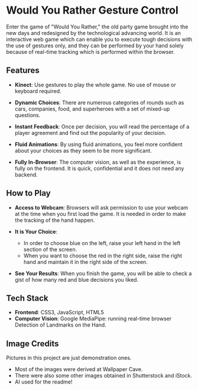 # Would You Rather Gesture Control

Enter the game of "Would You Rather," the old party game brought into the new days and redesigned by the technological advancing world. It is an interactive web game which can enable you to execute tough decisions with the use of gestures only, and they can be performed by your hand solely because of real-time tracking which is performed within the browser.

## Features

- **Kinect**: Use gestures to play the whole game. No use of mouse or keyboard required.

- **Dynamic Choices**: There are numerous categories of rounds such as cars, companies, food, and superheroes with a set of mixed-up questions.

- **Instant Feedback**: Once per decision, you will read the percentage of a player agreement and find out the popularity of your decision.

- **Fluid Animations**: By using fluid animations, you feel more confident about your choices as they seem to be more significant.

- **Fully In-Browser**: The computer vision, as well as the experience, is fully on the frontend. It is quick, confidential and it does not need any backend.

## How to Play

- **Access to Webcam**: Browsers will ask permission to use your webcam at the time when you first load the game. It is needed in order to make the tracking of the hand happen.

- **It is Your Choice**:
  - In order to choose blue on the left, raise your left hand in the left section of the screen.
  - When you want to choose the red in the right side, raise the right hand and maintain it in the right side of the screen.

- **See Your Results**: When you finish the game, you will be able to check a gist of how many red and blue decisions you liked.

## Tech Stack

- **Frontend**: CSS3, JavaScript, HTML5
- **Computer Vision**: Google MediaPipe: running real-time browser Detection of Landmarks on the Hand.

## Image Credits

Pictures in this project are just demonstration ones.

- Most of the images were derived at Wallpaper Cave.
- There were also some other images obtained in Shutterstock and iStock.
- AI used for the readme!
